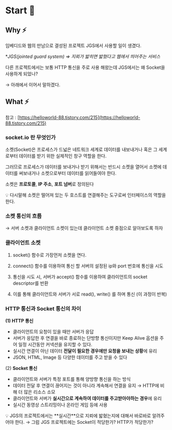 # Start 🌱

## Why ⚡️

임베디드와 웹의 만남으로 결성된 프로젝트 JGS에서 사용할 일이 생겼다.

\*_JGS(jointed guard system) ⇒ 지뢰가 밟히면 밟혔다고 웹에서 띄어주는 서비스_

다른 프로젝트에서는 보통 HTTP 통신을 주로 사용 해왔는데 JGS에서는 왜 Socket을 사용하게 되었나?

→ 아래에서 이어서 말하겠다.

## What ⚡️

참고 : [https://helloworld-88.tistory.com/215](https://helloworld-88.tistory.com/215)

### socket.io 란 무엇인가

소켓(Socket)은 프로세스가 드넓은 네트워크 세계로 데이터를 내보내거나 혹은 그 세계로부터 데이터를 받기 위한 실제적인 창구 역할을 한다.

그러므로 프로세스가 데이터를 보내거나 받기 위해서는 반드시 소켓을 열어서 소켓에 데이터를 써보내거나 소켓으로부터 데이터를 읽어들여야 한다.

소켓은 **프로토콜**, **IP 주소**, **포트 넘버**로 정의된다

<aside>
💡 다시말해 소켓은 떨어져 있는 두 호스트를 연결해주는 도구로써 인터페이스의 역할을 한다.

</aside>

### 소켓 통신의 흐름

→ 서버 소켓과 클라이언트 소켓이 있는데 클라이언트 소켓 중점으로 알아보도록 하자

### 클라이언트 소켓

1. socket() 함수로 가장먼저 소켓을 연다.

2. connect() 함수를 이용하여 통신 할 서버의 설정된 ip와 port 번호에 통신을 시도

3. 통신을 시도 시, 서버가 accept() 함수를 이용하여 클라이언트의 socket descriptor를 반환

4. 이를 통해 클라이언트와 서버가 서로 read(), write() 를 하며 통신 (이 과정이 반복)

### HTTP 통신과 Socket 통신의 차이

**(1) HTTP 통신**

- 클라이언트의 요청이 있을 때만 서버가 응답
- 서버가 응답한 후 연결을 바로 종료하는 단방향 통신이지만 Keep Alive 옵션을 주어 일정 시간동안 커넥션을 유지할 수 있다.
- 실시간 연결이 아닌 데이터 **전달이 필요한 경우에만 요청을 보내는 상황**에 유리
- JSON, HTML, Image 등 다양한 데이터를 주고 받을 수 있다

(2) **Socket 통신**

- 클라이언트와 서버가 특정 포트를 통해 양방향 통신을 하는 방식
- 데이터 전달 후 연결이 끊어지는 것이 아니라 계속해서 연결을 유지 → HTTP에 비해 더 많은 리소스 소모
- 클라이언트와 서버가 **실시간으로 계속하여 데이터를 주고받아야하는 경우**에 유리
- 실시간 동영상 스트리밍이나 온라인 게임 등에 사용

<aside>
💡 JGS의 프로젝트에서는 **실시간**으로 지뢰에 밟혔는지에 대해서 바로바로 알려주어야 한다.
→ 그럼 JGS 프로젝트에는 Socket이 적당한가? HTTP가 적당한가?

</aside>
